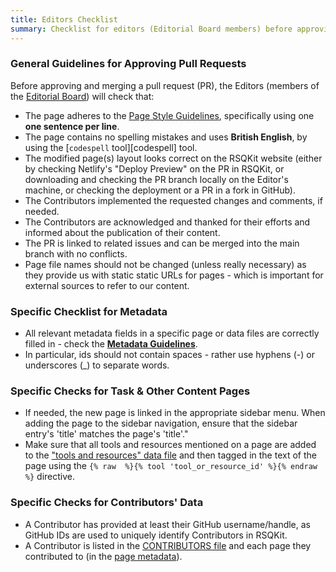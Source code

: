```yaml
---
title: Editors Checklist
summary: Checklist for editors (Editorial Board members) before approving changes to RSQKit content and infrastructure.
---
```


### General Guidelines for Approving Pull Requests

Before approving and merging a pull request (PR), the Editors (members of the [Editorial Board](./editorial_board.md)) will check that:

- The page adheres to the [Page Style Guidelines](./page_style_guidelines.md), specifically using one **one sentence per line**.
- The page contains no spelling mistakes and uses **British English**, by using the [`codespell` tool][codespell] tool.
- The modified page(s) layout looks correct on the RSQKit website (either by checking Netlify's "Deploy Preview" on the PR in RSQKit, or downloading and checking the PR branch locally on the Editor's machine, or checking the deployment or a PR in a fork in GitHub).
- The Contributors implemented the requested changes and comments, if needed.
- The Contributors are acknowledged and thanked for their efforts and informed about the publication of their content.
- The PR is linked to related issues and can be merged into the main branch with no conflicts.
- Page file names should not be changed (unless really necessary) as they provide us with static static URLs for pages - which is important for external sources to refer to our content.

### Specific Checklist for Metadata

- All relevant metadata fields in a specific page or data files are correctly filled in - check the [**Metadata Guidelines**][metadata_guidlines].
- In particular, ids should not contain spaces - rather use hyphens (-) or underscores (_) to separate words.

### Specific Checks for Task & Other Content Pages

- If needed, the new page is linked in the appropriate sidebar menu. When adding the page to the sidebar navigation, ensure that the sidebar entry's 'title' matches the page's 'title'."
- Make sure that all tools and resources mentioned on a page are added to the ["tools and resources" data file][tools_and_resources] and then tagged in the text of the page using the `{% raw  %}{% tool 'tool_or_resource_id' %}{% endraw  %}` directive.

### Specific Checks for Contributors' Data

- A Contributor has provided at least their GitHub username/handle, as GitHub IDs are used to uniquely identify Contributors in RSQKit.
- A Contributor is listed in the [CONTRIBUTORS file][contributors] and each page they contributed to (in the [page metadata][metadata_guidlines]).

[metadata_guidlines]: https://everse.software/RSQKit/metadata_guidelines
[tools_and_resources]: https://github.com/EVERSE-ResearchSoftware/RSQKit/blob/main/_data/tool_and_resource_list.yml
[contributors]: https://github.com/EVERSE-ResearchSoftware/RSQKit/blob/main/_data/CONTRIBUTORS.yml
